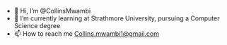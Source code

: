 - 👋 Hi, I’m @CollinsMwambi
- 🌱 I’m currently learning at Strathmore University, pursuing a Computer Science degree
- 📫 How to reach me Collins.mwambi1@gmail.com

<!---
CollinsMwambi/CollinsMwambi is a ✨ special ✨ repository because its `README.md` (this file) appears on your GitHub profile.
You can click the Preview link to take a look at your changes.
--->
